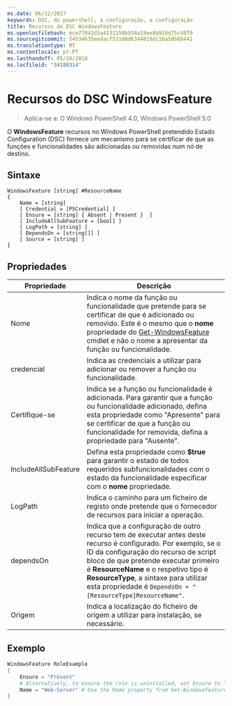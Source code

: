 ```yaml
---
ms.date: 06/12/2017
keywords: DSC, do powershell, a configuração, a configuração
title: Recursos do DSC WindowsFeature
ms.openlocfilehash: ece77043d3a4131150b934a19ee8b92dd75c48f0
ms.sourcegitcommit: 54534635eedacf531d8d6344019dc16a50b8b441
ms.translationtype: MT
ms.contentlocale: pt-PT
ms.lasthandoff: 05/16/2018
ms.locfileid: "34188314"
---
```

# <a name="dsc-windowsfeature-resource"></a>Recursos do DSC WindowsFeature

> Aplica-se a: O Windows PowerShell 4.0, Windows PowerShell 5.0

O **WindowsFeature** recursos no Windows PowerShell pretendido Estado Configuration (DSC) fornece um mecanismo para se certificar de que as funções e funcionalidades são adicionadas ou removidas num nó de destino.

## <a name="syntax"></a>Sintaxe

```
WindowsFeature [string] #ResourceName
{
    Name = [string]
    [ Credential = [PSCredential] ]
    [ Ensure = [string] { Absent | Present }  ]
    [ IncludeAllSubFeature = [bool] ]
    [ LogPath = [string] ]
    [ DependsOn = [string[]] ]
    [ Source = [string] ]
}
```

## <a name="properties"></a>Propriedades

|  Propriedade  |  Descrição   |
|---|---|
| Nome| Indica o nome da função ou funcionalidade que pretende para se certificar de que é adicionado ou removido. Este é o mesmo que o __nome__ propriedade do [Get-WindowsFeature](/powershell/module/servermanager/Get-WindowsFeature) cmdlet e não o nome a apresentar da função ou funcionalidade.|
| credencial| Indica as credenciais a utilizar para adicionar ou remover a função ou funcionalidade.|
| Certifique-se| Indica se a função ou funcionalidade é adicionada. Para garantir que a função ou funcionalidade adicionado, defina esta propriedade como "Apresente" para se certificar de que a função ou funcionalidade for removida, defina a propriedade para "Ausente".|
| IncludeAllSubFeature| Defina esta propriedade como __$true__ para garantir o estado de todos requeridos subfuncionalidades com o estado da funcionalidade especificar com o __nome__ propriedade.|
| LogPath| Indica o caminho para um ficheiro de registo onde pretende que o fornecedor de recursos para iniciar a operação.|
| dependsOn| Indica que a configuração de outro recurso tem de executar antes deste recurso é configurado. Por exemplo, se o ID da configuração do recurso de script bloco de que pretende executar primeiro é __ResourceName__ e o respetivo tipo é __ResourceType__, a sintaxe para utilizar esta propriedade é `DependsOn = "[ResourceType]ResourceName"`.|
| Origem| Indica a localização do ficheiro de origem a utilizar para instalação, se necessário.|

## <a name="example"></a>Exemplo
```powershell
WindowsFeature RoleExample
{
    Ensure = "Present"
    # Alternatively, to ensure the role is uninstalled, set Ensure to "Absent"
    Name = "Web-Server" # Use the Name property from Get-WindowsFeature
}
```